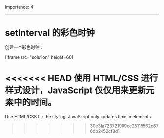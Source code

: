 importance: 4

---

# setInterval 的彩色时钟

创建一个彩色时钟：

[iframe src="solution" height=60]

<<<<<<< HEAD
使用 HTML/CSS 进行样式设计，JavaScript 仅仅用来更新元素中的时间。
=======
Use HTML/CSS for the styling, JavaScript only updates time in elements.
>>>>>>> 30e3fa723721909ee25115562e676db2452cf8d1
